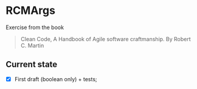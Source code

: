 # RCMArgs

Exercise from the book    
> Clean Code, A Handbook of Agile software craftmanship. By Robert C. Martin

## Current state

-[x] First draft (boolean only) + tests; 
